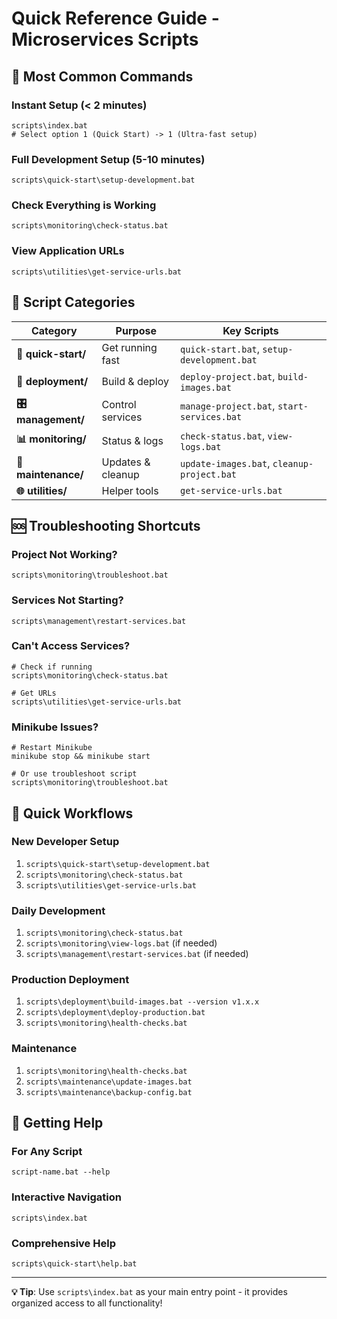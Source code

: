 # Quick Reference Guide - Microservices Scripts

## 🚀 Most Common Commands

### Instant Setup (< 2 minutes)
```batch
scripts\index.bat
# Select option 1 (Quick Start) -> 1 (Ultra-fast setup)
```

### Full Development Setup (5-10 minutes)
```batch
scripts\quick-start\setup-development.bat
```

### Check Everything is Working
```batch
scripts\monitoring\check-status.bat
```

### View Application URLs
```batch
scripts\utilities\get-service-urls.bat
```

## 📁 Script Categories

| Category           | Purpose           | Key Scripts                                |
| ------------------ | ----------------- | ------------------------------------------ |
| **🚀 quick-start/** | Get running fast  | `quick-start.bat`, `setup-development.bat` |
| **🔧 deployment/**  | Build & deploy    | `deploy-project.bat`, `build-images.bat`   |
| **🎛️ management/**  | Control services  | `manage-project.bat`, `start-services.bat` |
| **📊 monitoring/**  | Status & logs     | `check-status.bat`, `view-logs.bat`        |
| **🔄 maintenance/** | Updates & cleanup | `update-images.bat`, `cleanup-project.bat` |
| **🌐 utilities/**   | Helper tools      | `get-service-urls.bat`                     |

## 🆘 Troubleshooting Shortcuts

### Project Not Working?
```batch
scripts\monitoring\troubleshoot.bat
```

### Services Not Starting?
```batch
scripts\management\restart-services.bat
```

### Can't Access Services?
```batch
# Check if running
scripts\monitoring\check-status.bat

# Get URLs
scripts\utilities\get-service-urls.bat
```

### Minikube Issues?
```batch
# Restart Minikube
minikube stop && minikube start

# Or use troubleshoot script
scripts\monitoring\troubleshoot.bat
```

## 🎯 Quick Workflows

### New Developer Setup
1. `scripts\quick-start\setup-development.bat`
2. `scripts\monitoring\check-status.bat`
3. `scripts\utilities\get-service-urls.bat`

### Daily Development
1. `scripts\monitoring\check-status.bat`
2. `scripts\monitoring\view-logs.bat` (if needed)
3. `scripts\management\restart-services.bat` (if needed)

### Production Deployment
1. `scripts\deployment\build-images.bat --version v1.x.x`
2. `scripts\deployment\deploy-production.bat`
3. `scripts\monitoring\health-checks.bat`

### Maintenance
1. `scripts\monitoring\health-checks.bat`
2. `scripts\maintenance\update-images.bat`
3. `scripts\maintenance\backup-config.bat`

## 📖 Getting Help

### For Any Script
```batch
script-name.bat --help
```

### Interactive Navigation
```batch
scripts\index.bat
```

### Comprehensive Help
```batch
scripts\quick-start\help.bat
```

---
**💡 Tip**: Use `scripts\index.bat` as your main entry point - it provides organized access to all functionality!
